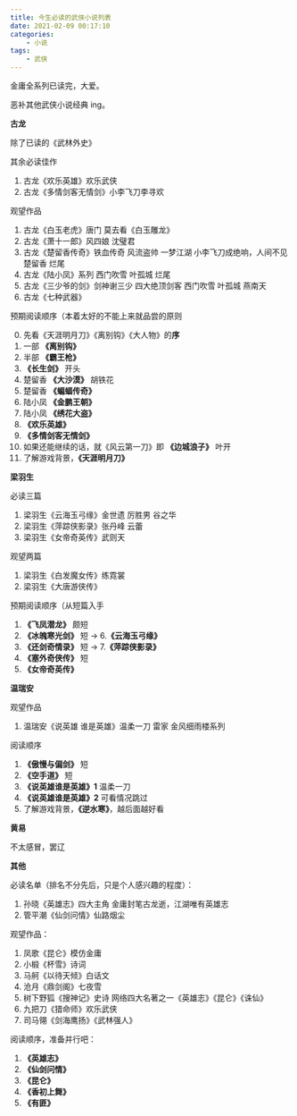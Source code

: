 ```yaml
---
title: 今生必读的武侠小说列表
date: 2021-02-09 00:17:10
categories:
    - 小说
tags:
    - 武侠
---
```


金庸全系列已读完，大爱。

恶补其他武侠小说经典 ing。

**古龙**

除了已读的《武林外史》

其余必读佳作

1. 古龙《欢乐英雄》欢乐武侠
1. 古龙《多情剑客无情剑》小李飞刀李寻欢

观望作品

1. 古龙《白玉老虎》唐门 莫去看《白玉雕龙》
1. 古龙《萧十一郎》风四娘 沈璧君
1. 古龙《楚留香传奇》铁血传奇 风流盗帅 一梦江湖 小李飞刀成绝响，人间不见楚留香 烂尾
1. 古龙《陆小凤》系列 西门吹雪 叶孤城 烂尾
1. 古龙《三少爷的剑》剑神谢三少 四大绝顶剑客 西门吹雪 叶孤城 燕南天
1. 古龙《七种武器》

预期阅读顺序（本着太好的不能上来就品尝的原则

0. 先看《天涯明月刀》《离别钩》《大人物》的**序**
1. 一部 **《离别钩》**
1. 半部 **《霸王枪》**
1. **《长生剑》** 开头
1. 楚留香 **《大沙漠》** 胡铁花
1. 楚留香 **《蝙蝠传奇》**
1. 陆小凤 **《金鹏王朝》**
1. 陆小凤 **《绣花大盗》**
1. **《欢乐英雄》**
1. **《多情剑客无情剑》**
1. 如果还能继续的话，就《风云第一刀》即 **《边城浪子》** 叶开
1. 了解游戏背景，**《天涯明月刀》**

**梁羽生**

必读三篇

1. 梁羽生《云海玉弓缘》金世遗 厉胜男 谷之华
1. 梁羽生《萍踪侠影录》张丹峰 云蕾
1. 梁羽生《女帝奇英传》武则天

观望两篇

1. 梁羽生《白发魔女传》练霓裳
1. 梁羽生《大唐游侠传》

预期阅读顺序（从短篇入手

1. **《飞凤潜龙》** 颇短
1. **《冰魄寒光剑》** 短 -> 6.**《云海玉弓缘》**
1. **《还剑奇情录》** 短 -> 7.**《萍踪侠影录》**
1. **《塞外奇侠传》** 短
1. **《女帝奇英传》**

**温瑞安**

观望作品

1. 温瑞安《说英雄 谁是英雄》温柔一刀 雷家 金风细雨楼系列

阅读顺序

1. **《傲慢与偏剑》** 短
1. **《空手道》** 短
2. **《说英雄谁是英雄》1** 温柔一刀
2. **《说英雄谁是英雄》2** 可看情况跳过
1. 了解游戏背景，**《逆水寒》**，越后面越好看

**黄易**

不太感冒，罢辽

**其他**

必读名单（排名不分先后，只是个人感兴趣的程度）：

1. 孙晓《英雄志》四大主角 金庸封笔古龙逝，江湖唯有英雄志
1. 管平潮《仙剑问情》仙路烟尘

观望作品：

1. 凤歌《昆仑》模仿金庸
1. 小椴《杯雪》诗词
1. 马舸《以待天倾》白话文
1. 沧月《鼎剑阁》七夜雪
1. 树下野狐《搜神记》史诗 网络四大名著之一《英雄志》《昆仑》《诛仙》
1. 九把刀《猎命师》欢乐武侠
1. 司马翎《剑海鹰扬》《武林强人》

阅读顺序，准备并行吧：

1. **《英雄志》**
1. **《仙剑问情》**
1. **《昆仑》**
1. **《香初上舞》**
1. **《有匪》**